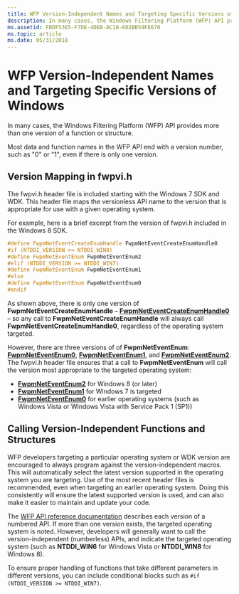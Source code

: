 ```yaml
---
title: WFP Version-Independent Names and Targeting Specific Versions of Windows
description: In many cases, the Windows Filtering Platform (WFP) API provides more than one version of a function or structure.
ms.assetid: FBDF53E5-F7DE-4DEB-AC18-6D2BB59FE670
ms.topic: article
ms.date: 05/31/2018
---
```


# WFP Version-Independent Names and Targeting Specific Versions of Windows

In many cases, the Windows Filtering Platform (WFP) API provides more than one version of a function or structure.

Most data and function names in the WFP API end with a version number, such as "0" or "1", even if there is only one version.

## Version Mapping in fwpvi.h

The fwpvi.h header file is included starting with the Windows 7 SDK and WDK. This header file maps the versionless API name to the version that is appropriate for use with a given operating system.

For example, here is a brief excerpt from the version of fwpvi.h included in the Windows 8 SDK.


```C++
#define FwpmNetEventCreateEnumHandle FwpmNetEventCreateEnumHandle0
#if (NTDDI_VERSION >= NTDDI_WIN8)
#define FwpmNetEventEnum FwpmNetEventEnum2
#elif (NTDDI_VERSION >= NTDDI_WIN7)
#define FwpmNetEventEnum FwpmNetEventEnum1
#else
#define FwpmNetEventEnum FwpmNetEventEnum0
#endif
```



As shown above, there is only one version of **FwpmNetEventCreateEnumHandle** – [**FwpmNetEventCreateEnumHandle0**](/windows/desktop/api/Fwpmu/nf-fwpmu-fwpmneteventcreateenumhandle0) – so any call to **FwpmNetEventCreateEnumHandle** will always call **FwpmNetEventCreateEnumHandle0**, regardless of the operating system targeted.

However, there are three versions of of **FwpmNetEventEnum**: [**FwpmNetEventEnum0**](/windows/desktop/api/Fwpmu/nf-fwpmu-fwpmneteventenum0), [**FwpmNetEventEnum1**](/windows/desktop/api/Fwpmu/nf-fwpmu-fwpmneteventenum1), and [**FwpmNetEventEnum2**](/windows/desktop/api/Fwpmu/nf-fwpmu-fwpmneteventenum2). The fwpvi.h header file ensures that a call to **FwpmNetEventEnum** will call the version most appropriate to the targeted operating system:

-   [**FwpmNetEventEnum2**](/windows/desktop/api/Fwpmu/nf-fwpmu-fwpmneteventenum2) for Windows 8 (or later)
-   [**FwpmNetEventEnum1**](/windows/desktop/api/Fwpmu/nf-fwpmu-fwpmneteventenum1) for Windows 7 is targeted
-   [**FwpmNetEventEnum0**](/windows/desktop/api/Fwpmu/nf-fwpmu-fwpmneteventenum0) for earlier operating systems (such as Windows Vista or Windows Vista with Service Pack 1 (SP1))

## Calling Version-Independent Functions and Structures

WFP developers targeting a particular operating system or WDK version are encouraged to always program against the version-independent macros. This will automatically select the latest version supported in the operating system you are targeting. Use of the most recent header files is recommended, even when targeting an earlier operating system. Doing this consistently will ensure the latest supported version is used, and can also make it easier to maintain and update your code.

The [WFP API reference documentation](fwp-reference.md) describes each version of a numbered API. If more than one version exists, the targeted operating system is noted. However, developers will generally want to call the version-independent (numberless) APIs, and indicate the targeted operating system (such as **NTDDI\_WIN6** for Windows Vista or **NTDDI\_WIN8** for Windows 8).

To ensure proper handling of functions that take different parameters in different versions, you can include conditional blocks such as `#if (NTDDI_VERSION >= NTDDI_WIN7)`.

 

 




